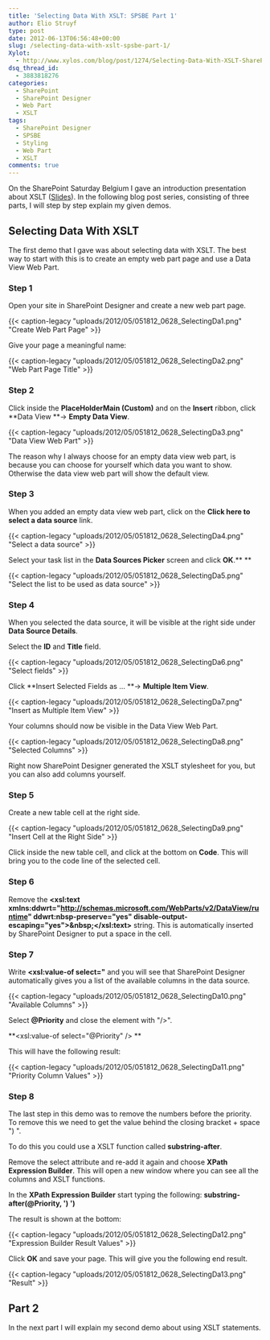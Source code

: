 ```yaml
---
title: 'Selecting Data With XSLT: SPSBE Part 1'
author: Elio Struyf
type: post
date: 2012-06-13T06:56:48+00:00
slug: /selecting-data-with-xslt-spsbe-part-1/
Xylot:
  - http://www.xylos.com/blog/post/1274/Selecting-Data-With-XSLT-SharePoint-Saturday-Belgium-Part-1/
dsq_thread_id:
  - 3883818276
categories:
  - SharePoint
  - SharePoint Designer
  - Web Part
  - XSLT
tags:
  - SharePoint Designer
  - SPSBE
  - Styling
  - Web Part
  - XSLT
comments: true
---
```


On the SharePoint Saturday Belgium I gave an introduction presentation about XSLT ([Slides](http://www.slideshare.net/estruyf/introduction-to-xslt-spsbe07 "Presentation")). In the following blog post series, consisting of three parts, I will step by step explain my given demos.

## Selecting Data With XSLT

The first demo that I gave was about selecting data with XSLT. The best way to start with this is to create an empty web part page and use a Data View Web Part.

### Step 1

Open your site in SharePoint Designer and create a new web part page.

{{< caption-legacy "uploads/2012/05/051812_0628_SelectingDa1.png" "Create Web Part Page" >}}

Give your page a meaningful name:

{{< caption-legacy "uploads/2012/05/051812_0628_SelectingDa2.png" "Web Part Page Title" >}}

### Step 2

Click inside the **PlaceHolderMain (Custom)** and on the **Insert** ribbon, click **Data View **-> **Empty Data View**.

{{< caption-legacy "uploads/2012/05/051812_0628_SelectingDa3.png" "Data View Web Part" >}}

The reason why I always choose for an empty data view web part, is because you can choose for yourself which data you want to show. Otherwise the data view web part will show the default view.

### Step 3

When you added an empty data view web part, click on the **Click here to select a data source** link.

{{< caption-legacy "uploads/2012/05/051812_0628_SelectingDa4.png" "Select a data source" >}}

Select your task list in the **Data Sources Picker** screen and click **OK**.**
**

{{< caption-legacy "uploads/2012/05/051812_0628_SelectingDa5.png" "Select the list to be used as data source" >}}

### Step 4

When you selected the data source, it will be visible at the right side under **Data Source Details**.

Select the **ID** and **Title** field.

{{< caption-legacy "uploads/2012/05/051812_0628_SelectingDa6.png" "Select fields" >}}

Click **Insert Selected Fields as ... **-> **Multiple Item View**.

{{< caption-legacy "uploads/2012/05/051812_0628_SelectingDa7.png" "Insert as Multiple Item View" >}}

Your columns should now be visible in the Data View Web Part.

{{< caption-legacy "uploads/2012/05/051812_0628_SelectingDa8.png" "Selected Columns" >}}

Right now SharePoint Designer generated the XSLT stylesheet for you, but you can also add columns yourself.

### Step 5

Create a new table cell at the right side.

{{< caption-legacy "uploads/2012/05/051812_0628_SelectingDa9.png" "Insert Cell at the Right Side" >}}

Click inside the new table cell, and click at the bottom on **Code**. This will bring you to the code line of the selected cell.

### Step 6

Remove the **<xsl:text xmlns:ddwrt="http://schemas.microsoft.com/WebParts/v2/DataView/runtime" ddwrt:nbsp-preserve="yes" disable-output-escaping="yes">&amp;nbsp;</xsl:text>** string. This is automatically inserted by SharePoint Designer to put a space in the cell.

### Step 7

Write **<xsl:value-of select="** and you will see that SharePoint Designer automatically gives you a list of the available columns in the data source.

{{< caption-legacy "uploads/2012/05/051812_0628_SelectingDa10.png" "Available Columns" >}}

Select **@Priority** and close the element with "/>".

**<xsl:value-of select="@Priority" />
**

This will have the following result:

{{< caption-legacy "uploads/2012/05/051812_0628_SelectingDa11.png" "Priority Column Values" >}}

### Step 8

The last step in this demo was to remove the numbers before the priority. To remove this we need to get the value behind the closing bracket + space ") ".

To do this you could use a XSLT function called **substring-after**.

Remove the select attribute and re-add it again and choose **XPath Expression Builder**. This will open a new window where you can see all the columns and XSLT functions.

In the **XPath Expression Builder** start typing the following: **substring-after(@Priority, ') ')**

The result is shown at the bottom:

{{< caption-legacy "uploads/2012/05/051812_0628_SelectingDa12.png" "Expression Builder Result Values" >}}

Click **OK** and save your page. This will give you the following end result.

{{< caption-legacy "uploads/2012/05/051812_0628_SelectingDa13.png" "Result" >}}

## Part 2

In the next part I will explain my second demo about using XSLT statements.
